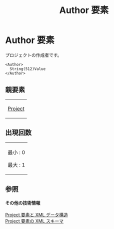﻿---
title: Author 要素
TOCTitle: Author 要素
ms:assetid: c67029a2-6896-4eae-83ab-4e6f8b2a3716
ms:mtpsurl: https://msdn.microsoft.com/ja-jp/library/Bb968681(v=office.12)
ms:contentKeyID: 16746501
ms.date: 06/30/2008
mtps_version: v=office.12
ms.translationtype: HT
---

# Author 要素

プロジェクトの作成者です。

    <Author>
      String(512)Value
    </Author>

## 親要素

<table>
<colgroup>
<col style="width: 100%" />
</colgroup>
<tbody>
<tr class="odd">
<td><p><a href="project-element.md">Project</a></p></td>
</tr>
</tbody>
</table>


## 出現回数


<table>
<colgroup>
<col style="width: 100%" />
</colgroup>
<tbody>
<tr class="odd">
<td><p>最小 : 0</p>
<p>最大 : 1</p></td>
</tr>
</tbody>
</table>


## 参照

#### その他の技術情報

[Project 要素と XML データ構造](project-elements-and-xml-structure.md)  
[Project 要素の XML スキーマ](xml-schema-for-the-project-element.md)

